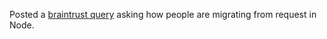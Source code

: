 Posted a <a href="https://github.com/scripting/Scripting-News/issues/190">braintrust query</a> asking how people are migrating from request in Node. 

